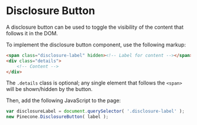 # Disclosure Button

A disclosure button can be used to toggle the visibility of the content that follows it in the DOM.

To implement the disclosure button component, use the following markup:

```html
<span class="disclosure-label" hidden><!-- Label for content --></span>
<div class="details">
    <!-- Content -->
</div>
```

The `.details` class is optional; any single element that follows the `<span>` will be shown/hidden by the button.

Then, add the following JavaScript to the page:

```javascript
var disclosureLabel = document.querySelector( '.disclosure-label' );
new Pinecone.DisclosureButton( label );
```
